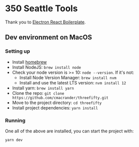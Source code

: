 
# 350 Seattle Tools

Thank you to [Electron React Boilerplate](https://electron-react-boilerplate.js.org).

## Dev environment on MacOS

### Setting up

* Install [homebrew](http://brew.sh/)
* Install NodeJS: `brew install node`
* Check your node version is >= 10: `node --version`. If it's not:
  - Install Node Version Manager: `brew install nvm`
  - Install and use the latest LTS version: `nvm install 12`
* Install yarn: `brew install yarn`
* Clone the repo: `git clone https://github.com/cmacrander/threefifty.git`
* Move to the project directory: `cd threefifty`
* Install project dependencies: `yarn install`

### Running

One all of the above are installed, you can start the project with:

```
yarn dev
```

